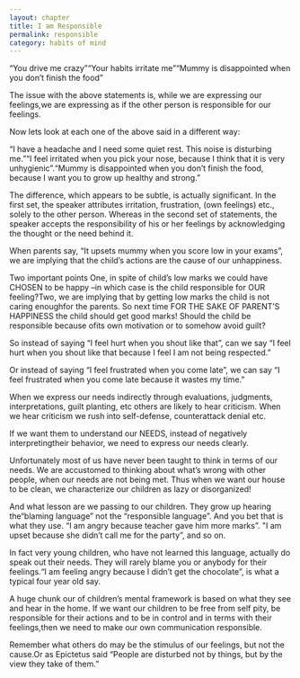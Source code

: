 ```yaml
---
layout: chapter
title: I am Responsible
permalink: responsible
category: habits of mind
---
```


“You drive me crazy”“Your habits irritate me”“Mummy is disappointed when you don’t finish the food”

The issue with the above statements is, while we are expressing our feelings,we are expressing as if the other person is responsible for our feelings.

Now lets look at each one of the above said in a different way:

“I have a headache and I need some quiet rest. This noise is disturbing me.”“I feel irritated when you pick your nose, because I think that it is very unhygienic”.“Mummy is disappointed when you don’t finish the food, because I want you to grow up healthy and strong.”

The difference, which appears to be subtle, is actually significant. In the first set, the speaker attributes irritation, frustration, (own feelings) etc., solely to the other person. Whereas in the second set of statements, the speaker accepts the responsibility of his or her feelings by acknowledging the thought or the need behind it.

When parents say, “It upsets mummy when you score low in your exams”, we are implying that the child’s actions are the cause of our unhappiness.

Two important points One, in spite of child’s low marks we could have CHOSEN to be happy –in which case is the child responsible for OUR feeling?Two, we are implying that by getting low marks the child is not caring enoughfor the parents. So next time FOR THE SAKE OF PARENT’S HAPPINESS the child should get good marks! Should the child be responsible because ofits own motivation or to somehow avoid guilt?

So instead of saying “I feel hurt when you shout like that”, can we say “I feel hurt when you shout like that because I feel I am not being respected.”

Or instead of saying “I feel frustrated when you come late”, we can say “I feel frustrated when you come late because it wastes my time.”

When we express our needs indirectly through evaluations, judgments, interpretations, guilt planting, etc others are likely to hear criticism. When we hear criticism we rush into self-defense, counterattack denial etc.

If we want them to understand our NEEDS, instead of negatively interpretingtheir behavior, we need to express our needs clearly.

Unfortunately most of us have never been taught to think in terms of our needs. We are accustomed to thinking about what’s wrong with other people, when our needs are not being met. Thus when we want our house to be clean, we characterize our children as lazy or disorganized!

And what lesson are we passing to our children. They grow up hearing the“blaming language” not the “responsible language”. And you bet that is what they use. “I am angry because teacher gave him more marks”. "I am upset because she didn’t call me for the party”, and so on.

In fact very young children, who have not learned this language, actually do speak out their needs. They will rarely blame you or anybody for their feelings.“I am feeling angry because I didn’t get the chocolate”, is what a typical four year old say.

A huge chunk our of children’s mental framework is based on what they see and hear in the home. If we want our children to be free from self pity, be responsible for their actions and to be in control and in terms with their feelings,then we need to make our own communication responsible.

Remember what others do may be the stimulus of our feelings, but not the cause.Or as Epictetus said “People are disturbed not by things, but by the view they take of them.”